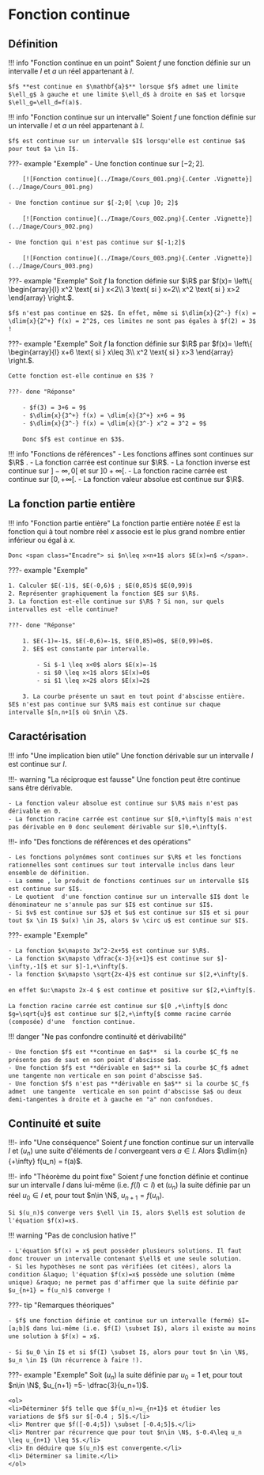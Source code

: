 # Fonction continue
 

## Définition

!!! info "Fonction continue en un point"
    Soient $f$ une fonction définie sur un intervalle $I$ et $a$ un réel appartenant à $I$.

    $f$ **est continue en $\mathbf{a}$** lorsque $f$ admet une limite $\ell_g$ à gauche et une limite $\ell_d$ à droite en $a$ et lorsque $\ell_g=\ell_d=f(a)$.

!!! info "Fonction continue sur un intervalle"
    Soient $f$ une fonction définie sur un intervalle $I$ et $a$ un réel appartenant à $I$.
    
    $f$ est continue sur un intervalle $I$ lorsqu'elle est continue $a$ pour tout $a \in I$.

???- example "Exemple"
    - Une fonction continue sur $[-2; 2]$.

        [![Fonction continue](../Image/Cours_001.png){.Center .Vignette}](../Image/Cours_001.png)
    
    - Une fonction continue sur $[-2;0[ \cup ]0; 2]$

        [![Fonction continue](../Image/Cours_002.png){.Center .Vignette}](../Image/Cours_002.png)
    
    - Une fonction qui n'est pas continue sur $[-1;2]$

        [![Fonction continue](../Image/Cours_003.png){.Center .Vignette}](../Image/Cours_003.png)
    
???- example "Exemple"
    Soit $f$ la fonction définie sur $\R$ par $f(x)= \left\{ \begin{array}{l} x^2 \text{ si } x<2\\ 3  \text{ si } x=2\\ x^2 \text{ si } x>2 \end{array} \right.$.

    $f$ n'est pas continue en $2$. En effet, même si $\dlim{x}{2^-} f(x) = \dlim{x}{2^+} f(x) = 2^2$, ces limites ne sont pas égales à $f(2) = 3$ !

???- example "Exemple"
    Soit $f$ la fonction définie sur $\R$ par $f(x)= \left\{ \begin{array}{l}
    x+6 \text{ si } x\leq 3\\
    x^2 \text{ si } x>3
    \end{array}
    \right.$.
    
    Cette fonction est-elle continue en $3$ ?

    ???- done "Réponse"
        
        - $f(3) = 3+6 = 9$
        - $\dlim{x}{3^+} f(x) = \dlim{x}{3^+} x+6 = 9$
        - $\dlim{x}{3^-} f(x) = \dlim{x}{3^-} x^2 = 3^2 = 9$

        Donc $f$ est continue en $3$.

!!! info "Fonctions de références"
    - Les fonctions affines sont continues sur $\R$ .
    - La fonction carrée est continue sur $\R$. 
    - La fonction inverse est continue sur $]-\infty,0[$ et sur $]0+\infty[$.
    - La fonction racine carrée est continue sur $[0,+\infty[$.
    - La fonction valeur absolue  est continue sur $\R$.

## La fonction partie entière

!!! info "Fonction partie entière"
    La fonction partie entière notée $E$ est la fonction qui à tout nombre réel $x$ associe  est le plus grand nombre  entier inférieur ou égal à $x$.
    
    Donc <span class="Encadre"> si $n\leq x<n+1$ alors $E(x)=n$ </span>.

???- example "Exemple"

    1. Calculer $E(-1)$, $E(-0,6)$ ; $E(0,85)$ $E(0,99)$
    2. Représenter graphiquement la fonction $E$ sur $\R$.
    3. La fonction est-elle continue sur $\R$ ? Si non, sur quels intervalles est -elle continue?

    ???- done "Réponse"

        1. $E(-1)=-1$, $E(-0,6)=-1$, $E(0,85)=0$, $E(0,99)=0$.
        2. $E$ est constante par intervalle.

            - Si $-1 \leq x<0$ alors $E(x)=-1$
            - si $0 \leq x<1$ alors $E(x)=0$
            - si $1 \leq x<2$ alors $E(x)=2$

        3. La courbe présente un saut en tout point d'abscisse entière. $E$ n'est pas continue sur $\R$ mais est continue sur chaque intervalle $[n,n+1[$ où $n\in \Z$.

## Caractérisation 

!!! info "Une implication bien utile"
    Une fonction dérivable sur un intervalle $I$ est continue sur $I$.

!!!- warning "La réciproque est fausse"
    Une fonction peut être continue sans être dérivable.
    
    - La fonction valeur absolue est continue sur $\R$ mais n'est pas dérivable en 0.  
    - La fonction racine carrée est continue sur $[0,+\infty[$ mais n'est pas dérivable en 0 donc seulement dérivable sur $]0,+\infty[$. 

!!!- info "Des fonctions de références et des opérations"

    - Les fonctions polynômes sont continues sur $\R$ et les fonctions rationnelles sont continues sur tout intervalle inclus dans leur ensemble de définition. 
    - La somme , le produit de fonctions continues sur un intervalle $I$ est continue sur $I$.
    - Le quotient  d'une fonction continue sur un intervalle $I$ dont le dénominateur ne s'annule pas sur $I$ est continue sur $I$.
    - Si $v$ est continue sur $J$ et $u$ est continue sur $I$ et si pour tout $x \in I$ $u(x) \in J$, alors $v \circ u$ est continue sur $I$.

???- example "Exemple"

    - La fonction $x\mapsto 3x^2-2x+5$ est continue sur $\R$.
    - La fonction $x\mapsto \dfrac{x-3}{x+1}$ est continue sur $]-\infty,-1[$ et sur $]-1,+\infty[$.
    - la fonction $x\mapsto \sqrt{2x-4}$ est continue sur $[2,+\infty[$.
    
    en effet $u:\mapsto 2x-4 $ est continue et positive sur $[2,+\infty[$.

    La fonction racine carrée est continue sur $[0 ,+\infty[$ donc $g=\sqrt{u}$ est continue sur $[2,+\infty[$ comme racine carrée (composée) d'une  fonction continue.

!!! danger "Ne pas confondre continuité et dérivabilité"

    - Une fonction $f$ est **continue en $a$**  si la courbe $C_f$ ne présente pas de saut en son point d'abscisse $a$.
    - Une fonction $f$ est **dérivable en $a$** si la courbe $C_f$ admet  une tangente non verticale en son point d'abscisse $a$.
    - Une fonction $f$ n'est pas **dérivable en $a$** si la courbe $C_f$ admet  une tangente  verticale en son point d'abscisse $a$ ou deux demi-tangentes à droite et à gauche en "a" non confondues.

## Continuité et suite

!!!- info "Une conséquence"
    Soient $f$ une fonction continue sur un intervalle $I$ et $(u_n)$ une suite d'éléments de $I$ convergeant vers $a \in I$. Alors $\dlim{n}{+\infty} f(u_n) = f(a)$.

!!!- info "Théorème du point fixe"
    Soient <span id="th_pt_fixe">$f$ une fonction</span> définie et continue sur un intervalle $I$ dans lui-même (i.e. $f(I) \subset I$) et $(u_n)$ la suite définie par un réel $u_0 \in I$ et, pour tout $n\in \N$, $u_{n+1}=f(u_n)$.

    Si $(u_n)$ converge vers $\ell \in I$, alors $\ell$ est solution de l'équation $f(x)=x$.

!!! warning "Pas de conclusion hative !"

    - L'équation $f(x) = x$ peut possèder plusieurs solutions. Il faut donc trouver un intervalle contenant $\ell$ et une seule solution.
    - Si les hypothèses ne sont pas vérifiées (et citées), alors la condition &laquo; l'équation $f(x)=x$ possède une solution (même unique) &raquo; ne permet pas d'affirmer que la suite définie par $u_{n+1} = f(u_n)$ converge !

???- tip "Remarques théoriques"

    - $f$ une fonction définie et continue sur un intervalle (fermé) $I=[a;b]$ dans lui-même (i.e. $f(I) \subset I$), alors il existe au moins une solution à $f(x) = x$. 
    
    - Si $u_0 \in I$ et si $f(I) \subset I$, alors pour tout $n \in \N$, $u_n \in I$ (Un récurrence à faire !).

???- example "Exemple"
    Soit $(u_n)$ la suite définie par $u_0=1$ et, pour tout $n\in \N$, $u_{n+1} =5- \dfrac{3}{u_n+1}$. 
    
    <ol>
    <li>Déterminer $f$ telle que $f(u_n)=u_{n+1}$ et étudier les variations de $f$ sur $[-0.4 ; 5]$.</li>
    <li> Montrer que $f([-0.4;5]) \subset [-0.4;5]$.</li>
    <li> Montrer par récurrence que pour tout $n\in \N$, $-0.4\leq u_n \leq u_{n+1} \leq 5$.</li>
    <li> En déduire que $(u_n)$ est convergente.</li>
    <li> Déterminer sa limite.</li>
    </ol>
